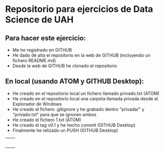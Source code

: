 # Repositorio para ejercicios de Data Science de UAH

## Para hacer este ejercicio:

* Me he registrado en GITHUB
* He dado de alta el repositorio en la web de GITHUB (incluyendo un fichero README.md)
* Desde la web de GITHUB he clonado el repositorio

## En local (usando ATOM y GITHUB Desktop):

* He creado en el repositorio local un fichero llamado privado.txt (ATOM)
* He creado en el repositorio local una carpeta llamada privada desde el Explorador de Windows
* He creado el fichero .gitignore y he grabado dentro "privada/" y "privado.txt" para que se ignoren ambos
* He creado el fichero 1.txt (ATOM)
* He creado el tag v0.1 y he hecho commit (GITHUB Desktop)
* Finalmente he relizado un PUSH (GITHUB Desktop)


|   |   |
|---|---|
|   |   |
|   |   |
|   |   |
|   |   |
|   |   |
